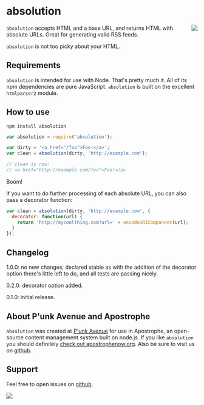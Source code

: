 # absolution

<a href="http://apostrophenow.org/"><img src="https://raw.github.com/punkave/absolution/master/logos/logo-box-madefor.png" align="right" /></a>

`absolution` accepts HTML and a base URL, and returns HTML with absolute URLs. Great for generating valid RSS feeds.

`absolution` is not too picky about your HTML.

## Requirements

`absolution` is intended for use with Node. That's pretty much it. All of its npm dependencies are pure JavaScript. `absolution` is built on the excellent `htmlparser2` module.

## How to use

`npm install absolution`

```javascript
var absolution = require('absolution');

var dirty = '<a href="/foo">Foo!</a>';
var clean = absolution(dirty, 'http://example.com');

// clean is now:
// <a href="http://example.com/foo">Foo!</a>
```

Boom!

If you want to do further processing of each absolute URL, you can also pass a decorator function:

```javascript
var clean = absolution(dirty, 'http://example.com', {
  decorator: function(url) {
    return 'http://mycoolthing.com?url=' + encodeURIComponent(url);
  }
});
```

## Changelog

1.0.0: no new changes; declared stable as with the addition of the decorator option there's little left to do, and all tests are passing nicely.

0.2.0: decorator option added.

0.1.0: initial release.

## About P'unk Avenue and Apostrophe

`absolution` was created at [P'unk Avenue](http://punkave.com) for use in Apostrophe, an open-source content management system built on node.js. If you like `absolution` you should definitely [check out apostrophenow.org](http://apostrophenow.org). Also be sure to visit us on [github](http://github.com/punkave).

## Support

Feel free to open issues on [github](http://github.com/punkave/absolution).

<a href="http://punkave.com/"><img src="https://raw.github.com/punkave/absolution/master/logos/logo-box-builtby.png" /></a>

